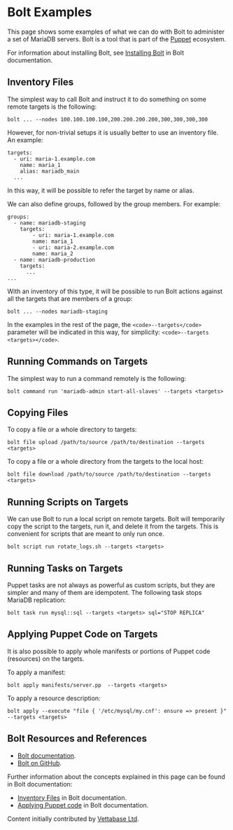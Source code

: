 
# Bolt Examples

This page shows some examples of what we can do with Bolt to administer a set of MariaDB servers. Bolt is a tool that is part of the [Puppet](README.md) ecosystem.


For information about installing Bolt, see [Installing Bolt](https://puppet.com/docs/bolt/latest/bolt_installing.html) in Bolt documentation.


## Inventory Files


The simplest way to call Bolt and instruct it to do something on some remote targets is the following:


```
bolt ... --nodes 100.100.100.100,200.200.200.200,300,300,300,300
```

However, for non-trivial setups it is usually better to use an inventory file. An example:


```
targets:
  - uri: maria-1.example.com
    name: maria_1
    alias: mariadb_main
  ...
```

In this way, it will be possible to refer the target by name or alias.


We can also define groups, followed by the group members. For example:


```
groups:
  - name: mariadb-staging
    targets:
        - uri: maria-1.example.com
        name: maria_1
        - uri: maria-2.example.com
        name: maria_2
  - name: mariadb-production
    targets:
      ...
...
```

With an inventory of this type, it will be possible to run Bolt actions against all the targets that are members of a group:


```
bolt ... --nodes mariadb-staging
```

In the examples in the rest of the page, the `<code>--targets</code>` parameter will be indicated in this way, for simplicity: `<code>--targets <targets></code>`.


## Running Commands on Targets


The simplest way to run a command remotely is the following:


```
bolt command run 'mariadb-admin start-all-slaves' --targets <targets>
```

## Copying Files


To copy a file or a whole directory to targets:


```
bolt file upload /path/to/source /path/to/destination --targets <targets>
```

To copy a file or a whole directory from the targets to the local host:


```
bolt file download /path/to/source /path/to/destination --targets <targets>
```

## Running Scripts on Targets


We can use Bolt to run a local script on remote targets. Bolt will temporarily copy the script to the targets, run it, and delete it from the targets. This is convenient for scripts that are meant to only run once.


```
bolt script run rotate_logs.sh --targets <targets>
```

## Running Tasks on Targets


Puppet tasks are not always as powerful as custom scripts, but they are simpler and many of them are idempotent. The following task stops MariaDB replication:


```
bolt task run mysql::sql --targets <targets> sql="STOP REPLICA"
```

## Applying Puppet Code on Targets


It is also possible to apply whole manifests or portions of Puppet code (resources) on the targets.


To apply a manifest:


```
bolt apply manifests/server.pp  --targets <targets>
```

To apply a resource description:


```
bolt apply --execute "file { '/etc/mysql/my.cnf': ensure => present }" --targets <targets>
```

## Bolt Resources and References


* [Bolt documentation](https://puppet.com/docs/bolt/latest/bolt.html).
* [Bolt on GitHub](https://github.com/puppetlabs/bolt).


Further information about the concepts explained in this page can be found in Bolt documentation:


* [Inventory Files](https://puppet.com/docs/bolt/latest/inventory_file_v2.html) in Bolt documentation.
* [Applying Puppet code](https://puppet.com/docs/bolt/latest/applying_manifest_blocks.html) in Bolt documentation.



Content initially contributed by [Vettabase Ltd](https://vettabase.com/).

